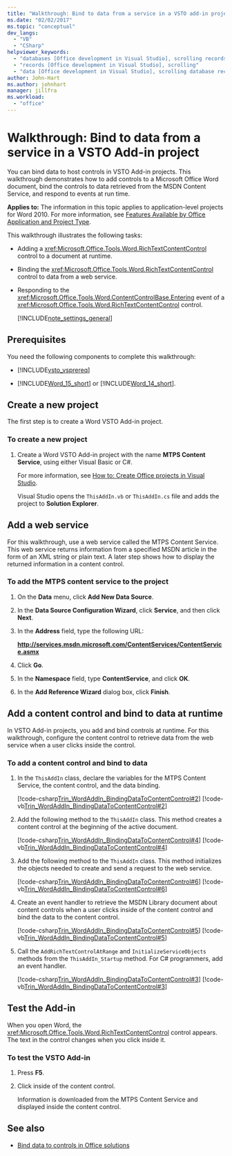 ```yaml
---
title: "Walkthrough: Bind to data from a service in a VSTO add-in project"
ms.date: "02/02/2017"
ms.topic: "conceptual"
dev_langs:
  - "VB"
  - "CSharp"
helpviewer_keywords:
  - "databases [Office development in Visual Studio], scrolling records"
  - "records [Office development in Visual Studio], scrolling"
  - "data [Office development in Visual Studio], scrolling database records"
author: John-Hart
ms.author: johnhart
manager: jillfra
ms.workload:
  - "office"
---
```

# Walkthrough: Bind to data from a service in a VSTO Add-in project
  You can bind data to host controls in VSTO Add-in projects. This walkthrough demonstrates how to add controls to a Microsoft Office Word document, bind the controls to data retrieved from the MSDN Content Service, and respond to events at run time.

 **Applies to:** The information in this topic applies to application-level projects for Word 2010. For more information, see [Features Available by Office Application and Project Type](../vsto/features-available-by-office-application-and-project-type.md).

 This walkthrough illustrates the following tasks:

- Adding a <xref:Microsoft.Office.Tools.Word.RichTextContentControl> control to a document at runtime.

- Binding the <xref:Microsoft.Office.Tools.Word.RichTextContentControl> control to data from a web service.

- Responding to the <xref:Microsoft.Office.Tools.Word.ContentControlBase.Entering> event of a <xref:Microsoft.Office.Tools.Word.RichTextContentControl> control.

  [!INCLUDE[note_settings_general](../sharepoint/includes/note-settings-general-md.md)]

## Prerequisites
 You need the following components to complete this walkthrough:

-   [!INCLUDE[vsto_vsprereq](../vsto/includes/vsto-vsprereq-md.md)]

-   [!INCLUDE[Word_15_short](../vsto/includes/word-15-short-md.md)] or [!INCLUDE[Word_14_short](../vsto/includes/word-14-short-md.md)].

## Create a new project
 The first step is to create a Word VSTO Add-in project.

### To create a new project

1. Create a Word VSTO Add-in project with the name **MTPS Content Service**, using either Visual Basic or C#.

     For more information, see [How to: Create Office projects in Visual Studio](../vsto/how-to-create-office-projects-in-visual-studio.md).

     Visual Studio opens the `ThisAddIn.vb` or `ThisAddIn.cs` file and adds the project to **Solution Explorer**.

## Add a web service
 For this walkthrough, use a web service called the MTPS Content Service. This web service returns information from a specified MSDN article in the form of an XML string or plain text. A later step shows how to display the returned information in a content control.

### To add the MTPS content service to the project

1. On the **Data** menu, click **Add New Data Source**.

2. In the **Data Source Configuration Wizard**, click **Service**, and then click **Next**.

3. In the **Address** field, type the following URL:

     **http://services.msdn.microsoft.com/ContentServices/ContentService.asmx**

4. Click **Go**.

5. In the **Namespace** field, type **ContentService**, and click **OK**.

6. In the **Add Reference Wizard** dialog box, click **Finish**.

## Add a content control and bind to data at runtime
 In VSTO Add-in projects, you add and bind controls at runtime. For this walkthrough, configure the content control to retrieve data from the web service when a user clicks inside the control.

### To add a content control and bind to data

1. In the `ThisAddIn` class, declare the variables for the MTPS Content Service, the content control, and the data binding.

     [!code-csharp[Trin_WordAddIn_BindingDataToContentControl#2](../vsto/codesnippet/CSharp/trin_wordaddin_bindingdatatocontentcontrol/ThisAddIn.cs#2)]
     [!code-vb[Trin_WordAddIn_BindingDataToContentControl#2](../vsto/codesnippet/VisualBasic/trin_wordaddin_bindingdatatocontentcontrol/ThisAddIn.vb#2)]

2. Add the following method to the `ThisAddIn` class. This method creates a content control at the beginning of the active document.

     [!code-csharp[Trin_WordAddIn_BindingDataToContentControl#4](../vsto/codesnippet/CSharp/trin_wordaddin_bindingdatatocontentcontrol/ThisAddIn.cs#4)]
     [!code-vb[Trin_WordAddIn_BindingDataToContentControl#4](../vsto/codesnippet/VisualBasic/trin_wordaddin_bindingdatatocontentcontrol/ThisAddIn.vb#4)]

3. Add the following method to the `ThisAddIn` class. This method initializes the objects needed to create and send a request to the web service.

     [!code-csharp[Trin_WordAddIn_BindingDataToContentControl#6](../vsto/codesnippet/CSharp/trin_wordaddin_bindingdatatocontentcontrol/ThisAddIn.cs#6)]
     [!code-vb[Trin_WordAddIn_BindingDataToContentControl#6](../vsto/codesnippet/VisualBasic/trin_wordaddin_bindingdatatocontentcontrol/ThisAddIn.vb#6)]

4. Create an event handler to retrieve the MSDN Library document about content controls when a user clicks inside of the content control and bind the data to the content control.

     [!code-csharp[Trin_WordAddIn_BindingDataToContentControl#5](../vsto/codesnippet/CSharp/trin_wordaddin_bindingdatatocontentcontrol/ThisAddIn.cs#5)]
     [!code-vb[Trin_WordAddIn_BindingDataToContentControl#5](../vsto/codesnippet/VisualBasic/trin_wordaddin_bindingdatatocontentcontrol/ThisAddIn.vb#5)]

5. Call the `AddRichTextControlAtRange` and `InitializeServiceObjects` methods from the `ThisAddIn_Startup` method. For C# programmers, add an event handler.

     [!code-csharp[Trin_WordAddIn_BindingDataToContentControl#3](../vsto/codesnippet/CSharp/trin_wordaddin_bindingdatatocontentcontrol/ThisAddIn.cs#3)]
     [!code-vb[Trin_WordAddIn_BindingDataToContentControl#3](../vsto/codesnippet/VisualBasic/trin_wordaddin_bindingdatatocontentcontrol/ThisAddIn.vb#3)]

## Test the Add-in
 When you open Word, the <xref:Microsoft.Office.Tools.Word.RichTextContentControl> control appears. The text in the control changes when you click inside it.

### To test the VSTO Add-in

1. Press **F5**.

2. Click inside of the content control.

     Information is downloaded from the MTPS Content Service and displayed inside the content control.

## See also
- [Bind data to controls in Office solutions](../vsto/binding-data-to-controls-in-office-solutions.md)
